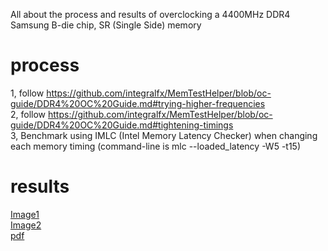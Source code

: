 All about the process and results of overclocking a 4400MHz DDR4 Samsung B-die chip, SR (Single Side) memory
# process
1, follow https://github.com/integralfx/MemTestHelper/blob/oc-guide/DDR4%20OC%20Guide.md#trying-higher-frequencies  
2, follow https://github.com/integralfx/MemTestHelper/blob/oc-guide/DDR4%20OC%20Guide.md#tightening-timings  
3, Benchmark using IMLC (Intel Memory Latency Checker) when changing each memory timing (command-line is mlc --loaded_latency -W5 -t15)  
# results
[Image1](https://raw.githubusercontent.com/IKEDAI1014/PersonalNote/main/CONTENTS/Benchs/Memory%20OC/samsung%20B-die/SR/results_page_1.png)  
[Image2](https://raw.githubusercontent.com/IKEDAI1014/PersonalNote/main/CONTENTS/Benchs/Memory%20OC/samsung%20B-die/SR/results_page_2.png)  
[pdf](results.pdf)  
